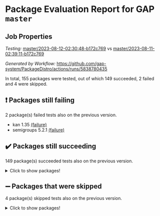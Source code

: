 # Package Evaluation Report for GAP `master`

## Job Properties

*Testing:* [master/2023-08-12-02:30:48-b172c769](https://github.com/gap-system/PackageDistro/blob/data/reports/master/2023-08-12-02:30:48-b172c769) vs [master/2023-08-11-02:39:11-b172c769](https://github.com/gap-system/PackageDistro/blob/data/reports/master/2023-08-11-02:39:11-b172c769)

*Generated by Workflow:* https://github.com/gap-system/PackageDistro/actions/runs/5838780435

In total, 155 packages were tested, out of which 149 succeeded, 2 failed and 4 were skipped.

## :exclamation: Packages still failing

2 package(s) failed tests also on the previous version.
- kan 1.35 [(failure)](https://github.com/gap-system/PackageDistro/actions/runs/5838780435/job/15836365835)
- semigroups 5.2.1 [(failure)](https://github.com/gap-system/PackageDistro/actions/runs/5838780435/job/15836369375)

## :heavy_check_mark: Packages still succeeding

149 package(s) succeeded tests also on the previous version.
<details><summary>Click to show packages!</summary>

- 4ti2interface 2023.02-04 [(success)](https://github.com/gap-system/PackageDistro/actions/runs/5838780435/job/15836361376)
- ace 5.6.2 [(success)](https://github.com/gap-system/PackageDistro/actions/runs/5838780435/job/15836361452)
- aclib 1.3.2 [(success)](https://github.com/gap-system/PackageDistro/actions/runs/5838780435/job/15836361512)
- agt 0.3.1 [(success)](https://github.com/gap-system/PackageDistro/actions/runs/5838780435/job/15836361568)
- alnuth 3.2.1 [(success)](https://github.com/gap-system/PackageDistro/actions/runs/5838780435/job/15836361618)
- anupq 3.3.0 [(success)](https://github.com/gap-system/PackageDistro/actions/runs/5838780435/job/15836361666)
- atlasrep 2.1.6 [(success)](https://github.com/gap-system/PackageDistro/actions/runs/5838780435/job/15836361719)
- autodoc 2023.06.19 [(success)](https://github.com/gap-system/PackageDistro/actions/runs/5838780435/job/15836361789)
- automata 1.15 [(success)](https://github.com/gap-system/PackageDistro/actions/runs/5838780435/job/15836361843)
- automgrp 1.3.2 [(success)](https://github.com/gap-system/PackageDistro/actions/runs/5838780435/job/15836361900)
- autpgrp 1.11 [(success)](https://github.com/gap-system/PackageDistro/actions/runs/5838780435/job/15836361948)
- cap 2023.08-03 [(success)](https://github.com/gap-system/PackageDistro/actions/runs/5838780435/job/15836361996)
- caratinterface 2.3.5 [(success)](https://github.com/gap-system/PackageDistro/actions/runs/5838780435/job/15836362038)
- cddinterface 2022.11.01 [(success)](https://github.com/gap-system/PackageDistro/actions/runs/5838780435/job/15836362084)
- circle 1.6.6 [(success)](https://github.com/gap-system/PackageDistro/actions/runs/5838780435/job/15836362132)
- classicpres 1.22 [(success)](https://github.com/gap-system/PackageDistro/actions/runs/5838780435/job/15836362178)
- cohomolo 1.6.11 [(success)](https://github.com/gap-system/PackageDistro/actions/runs/5838780435/job/15836362228)
- congruence 1.2.5 [(success)](https://github.com/gap-system/PackageDistro/actions/runs/5838780435/job/15836362272)
- corelg 1.56 [(success)](https://github.com/gap-system/PackageDistro/actions/runs/5838780435/job/15836362320)
- crime 1.6 [(success)](https://github.com/gap-system/PackageDistro/actions/runs/5838780435/job/15836362374)
- crisp 1.4.6 [(success)](https://github.com/gap-system/PackageDistro/actions/runs/5838780435/job/15836362417)
- crypting 0.10.4 [(success)](https://github.com/gap-system/PackageDistro/actions/runs/5838780435/job/15836362465)
- cryst 4.1.26 [(success)](https://github.com/gap-system/PackageDistro/actions/runs/5838780435/job/15836362512)
- crystcat 1.1.10 [(success)](https://github.com/gap-system/PackageDistro/actions/runs/5838780435/job/15836362556)
- ctbllib 1.3.6 [(success)](https://github.com/gap-system/PackageDistro/actions/runs/5838780435/job/15836362602)
- cubefree 1.19 [(success)](https://github.com/gap-system/PackageDistro/actions/runs/5838780435/job/15836362640)
- curlinterface 2.3.2 [(success)](https://github.com/gap-system/PackageDistro/actions/runs/5838780435/job/15836362680)
- cvec 2.8.1 [(success)](https://github.com/gap-system/PackageDistro/actions/runs/5838780435/job/15836362721)
- datastructures 0.3.0 [(success)](https://github.com/gap-system/PackageDistro/actions/runs/5838780435/job/15836362776)
- deepthought 1.0.6 [(success)](https://github.com/gap-system/PackageDistro/actions/runs/5838780435/job/15836362816)
- design 1.8 [(success)](https://github.com/gap-system/PackageDistro/actions/runs/5838780435/job/15836362859)
- difsets 2.3.1 [(success)](https://github.com/gap-system/PackageDistro/actions/runs/5838780435/job/15836362913)
- digraphs 1.6.2 [(success)](https://github.com/gap-system/PackageDistro/actions/runs/5838780435/job/15836362959)
- edim 1.3.7 [(success)](https://github.com/gap-system/PackageDistro/actions/runs/5838780435/job/15836363012)
- example 4.3.4 [(success)](https://github.com/gap-system/PackageDistro/actions/runs/5838780435/job/15836363056)
- examplesforhomalg 2023.07-01 [(success)](https://github.com/gap-system/PackageDistro/actions/runs/5838780435/job/15836363115)
- factint 1.6.3 [(success)](https://github.com/gap-system/PackageDistro/actions/runs/5838780435/job/15836363163)
- ferret 1.0.9 [(success)](https://github.com/gap-system/PackageDistro/actions/runs/5838780435/job/15836363225)
- fga 1.5.0 [(success)](https://github.com/gap-system/PackageDistro/actions/runs/5838780435/job/15836363276)
- fining 1.5.6 [(success)](https://github.com/gap-system/PackageDistro/actions/runs/5838780435/job/15836363329)
- float 1.0.3 [(success)](https://github.com/gap-system/PackageDistro/actions/runs/5838780435/job/15836363387)
- format 1.4.3 [(success)](https://github.com/gap-system/PackageDistro/actions/runs/5838780435/job/15836363447)
- forms 1.2.9 [(success)](https://github.com/gap-system/PackageDistro/actions/runs/5838780435/job/15836363517)
- fplsa 1.2.6 [(success)](https://github.com/gap-system/PackageDistro/actions/runs/5838780435/job/15836363577)
- fr 2.4.12 [(success)](https://github.com/gap-system/PackageDistro/actions/runs/5838780435/job/15836363634)
- francy 2.0.3 [(success)](https://github.com/gap-system/PackageDistro/actions/runs/5838780435/job/15836363677)
- fwtree 1.3 [(success)](https://github.com/gap-system/PackageDistro/actions/runs/5838780435/job/15836363724)
- gapdoc 1.6.6 [(success)](https://github.com/gap-system/PackageDistro/actions/runs/5838780435/job/15836363777)
- gauss 2023.02-04 [(success)](https://github.com/gap-system/PackageDistro/actions/runs/5838780435/job/15836363831)
- gaussforhomalg 2023.02-04 [(success)](https://github.com/gap-system/PackageDistro/actions/runs/5838780435/job/15836363879)
- gbnp 1.0.5 [(success)](https://github.com/gap-system/PackageDistro/actions/runs/5838780435/job/15836363926)
- generalizedmorphismsforcap 2023.03-01 [(success)](https://github.com/gap-system/PackageDistro/actions/runs/5838780435/job/15836363999)
- genss 1.6.8 [(success)](https://github.com/gap-system/PackageDistro/actions/runs/5838780435/job/15836364062)
- gradedmodules 2023.02-04 [(success)](https://github.com/gap-system/PackageDistro/actions/runs/5838780435/job/15836364128)
- gradedringforhomalg 2023.02-04 [(success)](https://github.com/gap-system/PackageDistro/actions/runs/5838780435/job/15836364182)
- grape 4.9.0 [(success)](https://github.com/gap-system/PackageDistro/actions/runs/5838780435/job/15836364246)
- groupoids 1.73 [(success)](https://github.com/gap-system/PackageDistro/actions/runs/5838780435/job/15836364294)
- grpconst 2.6.4 [(success)](https://github.com/gap-system/PackageDistro/actions/runs/5838780435/job/15836364366)
- guarana 0.96.3 [(success)](https://github.com/gap-system/PackageDistro/actions/runs/5838780435/job/15836364447)
- guava 3.18 [(success)](https://github.com/gap-system/PackageDistro/actions/runs/5838780435/job/15836364512)
- hap 1.57 [(success)](https://github.com/gap-system/PackageDistro/actions/runs/5838780435/job/15836364586)
- hapcryst 0.1.15 [(success)](https://github.com/gap-system/PackageDistro/actions/runs/5838780435/job/15836364645)
- hecke 1.5.3 [(success)](https://github.com/gap-system/PackageDistro/actions/runs/5838780435/job/15836364718)
- help 3.5 [(success)](https://github.com/gap-system/PackageDistro/actions/runs/5838780435/job/15836364802)
- homalg 2023.02-05 [(success)](https://github.com/gap-system/PackageDistro/actions/runs/5838780435/job/15836364880)
- homalgtocas 2023.02-04 [(success)](https://github.com/gap-system/PackageDistro/actions/runs/5838780435/job/15836364979)
- idrel 2.45 [(success)](https://github.com/gap-system/PackageDistro/actions/runs/5838780435/job/15836365052)
- images 1.3.1 [(success)](https://github.com/gap-system/PackageDistro/actions/runs/5838780435/job/15836365126)
- intpic 0.3.0 [(success)](https://github.com/gap-system/PackageDistro/actions/runs/5838780435/job/15836365200)
- io 4.8.1 [(success)](https://github.com/gap-system/PackageDistro/actions/runs/5838780435/job/15836365287)
- io_forhomalg 2023.02-04 [(success)](https://github.com/gap-system/PackageDistro/actions/runs/5838780435/job/15836365368)
- irredsol 1.4.4 [(success)](https://github.com/gap-system/PackageDistro/actions/runs/5838780435/job/15836365461)
- json 2.1.1 [(success)](https://github.com/gap-system/PackageDistro/actions/runs/5838780435/job/15836365563)
- jupyterkernel 1.5.0 [(success)](https://github.com/gap-system/PackageDistro/actions/runs/5838780435/job/15836365662)
- jupyterviz 1.5.6 [(success)](https://github.com/gap-system/PackageDistro/actions/runs/5838780435/job/15836365754)
- kbmag 1.5.11 [(success)](https://github.com/gap-system/PackageDistro/actions/runs/5838780435/job/15836365910)
- laguna 3.9.6 [(success)](https://github.com/gap-system/PackageDistro/actions/runs/5838780435/job/15836366003)
- liealgdb 2.2.1 [(success)](https://github.com/gap-system/PackageDistro/actions/runs/5838780435/job/15836366071)
- liepring 2.8 [(success)](https://github.com/gap-system/PackageDistro/actions/runs/5838780435/job/15836366148)
- liering 2.4.2 [(success)](https://github.com/gap-system/PackageDistro/actions/runs/5838780435/job/15836366217)
- linearalgebraforcap 2023.06-02 [(success)](https://github.com/gap-system/PackageDistro/actions/runs/5838780435/job/15836366292)
- localizeringforhomalg 2023.02-04 [(success)](https://github.com/gap-system/PackageDistro/actions/runs/5838780435/job/15836366367)
- loops 3.4.3 [(success)](https://github.com/gap-system/PackageDistro/actions/runs/5838780435/job/15836366445)
- lpres 1.0.3 [(success)](https://github.com/gap-system/PackageDistro/actions/runs/5838780435/job/15836366549)
- majoranaalgebras 1.5.1 [(success)](https://github.com/gap-system/PackageDistro/actions/runs/5838780435/job/15836366625)
- mapclass 1.4.6 [(success)](https://github.com/gap-system/PackageDistro/actions/runs/5838780435/job/15836366714)
- matgrp 0.70 [(success)](https://github.com/gap-system/PackageDistro/actions/runs/5838780435/job/15836366822)
- matricesforhomalg 2023.02-04 [(success)](https://github.com/gap-system/PackageDistro/actions/runs/5838780435/job/15836366908)
- modisom 2.5.4 [(success)](https://github.com/gap-system/PackageDistro/actions/runs/5838780435/job/15836367001)
- modulepresentationsforcap 2023.08-01 [(success)](https://github.com/gap-system/PackageDistro/actions/runs/5838780435/job/15836367085)
- modules 2023.02-04 [(success)](https://github.com/gap-system/PackageDistro/actions/runs/5838780435/job/15836367164)
- monoidalcategories 2023.07-01 [(success)](https://github.com/gap-system/PackageDistro/actions/runs/5838780435/job/15836367258)
- nconvex 2022.09-01 [(success)](https://github.com/gap-system/PackageDistro/actions/runs/5838780435/job/15836367352)
- nilmat 1.4.2 [(success)](https://github.com/gap-system/PackageDistro/actions/runs/5838780435/job/15836367440)
- nock 1.5 [(success)](https://github.com/gap-system/PackageDistro/actions/runs/5838780435/job/15836367530)
- normalizinterface 1.3.6 [(success)](https://github.com/gap-system/PackageDistro/actions/runs/5838780435/job/15836367600)
- nq 2.5.10 [(success)](https://github.com/gap-system/PackageDistro/actions/runs/5838780435/job/15836367687)
- numericalsgps 1.3.1 [(success)](https://github.com/gap-system/PackageDistro/actions/runs/5838780435/job/15836367764)
- openmath 11.5.3 [(success)](https://github.com/gap-system/PackageDistro/actions/runs/5838780435/job/15836367843)
- orb 4.9.0 [(success)](https://github.com/gap-system/PackageDistro/actions/runs/5838780435/job/15836367933)
- packagemanager 1.4.1 [(success)](https://github.com/gap-system/PackageDistro/actions/runs/5838780435/job/15836368016)
- patternclass 2.4.3 [(success)](https://github.com/gap-system/PackageDistro/actions/runs/5838780435/job/15836368087)
- permut 2.0.4 [(success)](https://github.com/gap-system/PackageDistro/actions/runs/5838780435/job/15836368157)
- polenta 1.3.10 [(success)](https://github.com/gap-system/PackageDistro/actions/runs/5838780435/job/15836368230)
- polymaking 0.8.6 [(success)](https://github.com/gap-system/PackageDistro/actions/runs/5838780435/job/15836368331)
- primgrp 3.4.4 [(success)](https://github.com/gap-system/PackageDistro/actions/runs/5838780435/job/15836368405)
- profiling 2.5.4 [(success)](https://github.com/gap-system/PackageDistro/actions/runs/5838780435/job/15836368471)
- qpa 1.34 [(success)](https://github.com/gap-system/PackageDistro/actions/runs/5838780435/job/15836368542)
- quagroup 1.8.3 [(success)](https://github.com/gap-system/PackageDistro/actions/runs/5838780435/job/15836368650)
- radiroot 2.9 [(success)](https://github.com/gap-system/PackageDistro/actions/runs/5838780435/job/15836368700)
- rcwa 4.7.1 [(success)](https://github.com/gap-system/PackageDistro/actions/runs/5838780435/job/15836368778)
- rds 1.8 [(success)](https://github.com/gap-system/PackageDistro/actions/runs/5838780435/job/15836368848)
- recog 1.4.2 [(success)](https://github.com/gap-system/PackageDistro/actions/runs/5838780435/job/15836368924)
- repndecomp 1.3.0 [(success)](https://github.com/gap-system/PackageDistro/actions/runs/5838780435/job/15836368990)
- repsn 3.1.1 [(success)](https://github.com/gap-system/PackageDistro/actions/runs/5838780435/job/15836369055)
- resclasses 4.7.3 [(success)](https://github.com/gap-system/PackageDistro/actions/runs/5838780435/job/15836369128)
- ringsforhomalg 2023.02-05 [(success)](https://github.com/gap-system/PackageDistro/actions/runs/5838780435/job/15836369187)
- sco 2023.02-04 [(success)](https://github.com/gap-system/PackageDistro/actions/runs/5838780435/job/15836369246)
- scscp 2.4.1 [(success)](https://github.com/gap-system/PackageDistro/actions/runs/5838780435/job/15836369309)
- sglppow 2.3 [(success)](https://github.com/gap-system/PackageDistro/actions/runs/5838780435/job/15836369435)
- sgpviz 0.999.5 [(success)](https://github.com/gap-system/PackageDistro/actions/runs/5838780435/job/15836369501)
- simpcomp 2.1.14 [(success)](https://github.com/gap-system/PackageDistro/actions/runs/5838780435/job/15836369563)
- singular 2023.02.09 [(success)](https://github.com/gap-system/PackageDistro/actions/runs/5838780435/job/15836369635)
- sl2reps 1.1 [(success)](https://github.com/gap-system/PackageDistro/actions/runs/5838780435/job/15836369702)
- sla 1.5.3 [(success)](https://github.com/gap-system/PackageDistro/actions/runs/5838780435/job/15836369758)
- smallgrp 1.5.3 [(success)](https://github.com/gap-system/PackageDistro/actions/runs/5838780435/job/15836369823)
- smallsemi 0.6.13 [(success)](https://github.com/gap-system/PackageDistro/actions/runs/5838780435/job/15836369892)
- sonata 2.9.6 [(success)](https://github.com/gap-system/PackageDistro/actions/runs/5838780435/job/15836369952)
- sophus 1.27 [(success)](https://github.com/gap-system/PackageDistro/actions/runs/5838780435/job/15836369997)
- spinsym 1.5.2 [(success)](https://github.com/gap-system/PackageDistro/actions/runs/5838780435/job/15836370077)
- standardff 0.9.4 [(success)](https://github.com/gap-system/PackageDistro/actions/runs/5838780435/job/15836370138)
- symbcompcc 1.3.2 [(success)](https://github.com/gap-system/PackageDistro/actions/runs/5838780435/job/15836370196)
- thelma 1.3 [(success)](https://github.com/gap-system/PackageDistro/actions/runs/5838780435/job/15836370260)
- tomlib 1.2.9 [(success)](https://github.com/gap-system/PackageDistro/actions/runs/5838780435/job/15836370321)
- toolsforhomalg 2023.07-01 [(success)](https://github.com/gap-system/PackageDistro/actions/runs/5838780435/job/15836370382)
- toric 1.9.5 [(success)](https://github.com/gap-system/PackageDistro/actions/runs/5838780435/job/15836370432)
- toricvarieties 2022.07.13 [(success)](https://github.com/gap-system/PackageDistro/actions/runs/5838780435/job/15836370508)
- transgrp 3.6.4 [(success)](https://github.com/gap-system/PackageDistro/actions/runs/5838780435/job/15836370573)
- ugaly 4.1.3 [(success)](https://github.com/gap-system/PackageDistro/actions/runs/5838780435/job/15836370627)
- unipot 1.5 [(success)](https://github.com/gap-system/PackageDistro/actions/runs/5838780435/job/15836370675)
- unitlib 4.2.0 [(success)](https://github.com/gap-system/PackageDistro/actions/runs/5838780435/job/15836370733)
- utils 0.82 [(success)](https://github.com/gap-system/PackageDistro/actions/runs/5838780435/job/15836370793)
- uuid 0.7 [(success)](https://github.com/gap-system/PackageDistro/actions/runs/5838780435/job/15836370837)
- walrus 0.9991 [(success)](https://github.com/gap-system/PackageDistro/actions/runs/5838780435/job/15836370898)
- wedderga 4.10.4 [(success)](https://github.com/gap-system/PackageDistro/actions/runs/5838780435/job/15836370952)
- xmod 2.91 [(success)](https://github.com/gap-system/PackageDistro/actions/runs/5838780435/job/15836371005)
- xmodalg 1.23 [(success)](https://github.com/gap-system/PackageDistro/actions/runs/5838780435/job/15836371053)
- yangbaxter 0.10.3 [(success)](https://github.com/gap-system/PackageDistro/actions/runs/5838780435/job/15836371126)
- zeromqinterface 0.14 [(success)](https://github.com/gap-system/PackageDistro/actions/runs/5838780435/job/15836371175)
</details>

## :heavy_minus_sign: Packages that were skipped

4 package(s) skipped tests also on the previous version.
<details><summary>Click to show packages!</summary>

- browse 1.8.21 [(skipped)](https://github.com/gap-system/PackageDistro/actions/runs/5838780435/job/15836189872)
- itc 1.5.1 [(skipped)](https://github.com/gap-system/PackageDistro/actions/runs/5838780435/job/15836189872)
- polycyclic 2.16 [(skipped)](https://github.com/gap-system/PackageDistro/actions/runs/5838780435/job/15836189872)
- xgap 4.31 [(skipped)](https://github.com/gap-system/PackageDistro/actions/runs/5838780435/job/15836189872)
</details>

